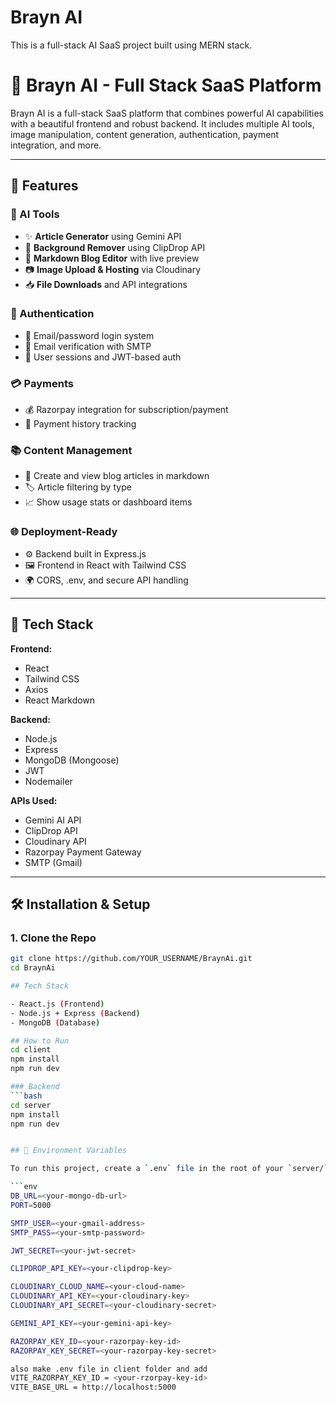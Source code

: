 ﻿# Brayn AI

This is a full-stack AI SaaS project built using MERN stack.
# 🧠 Brayn AI - Full Stack SaaS Platform

Brayn AI is a full-stack SaaS platform that combines powerful AI capabilities with a beautiful frontend and robust backend. It includes multiple AI tools, image manipulation, content generation, authentication, payment integration, and more.

---

## 🚀 Features

### 🧠 AI Tools
- ✨ **Article Generator** using Gemini API
- 🎨 **Background Remover** using ClipDrop API
- 📝 **Markdown Blog Editor** with live preview
- 📷 **Image Upload & Hosting** via Cloudinary
- 📥 **File Downloads** and API integrations

### 🔐 Authentication
- 🔑 Email/password login system
- 📧 Email verification with SMTP
- 👤 User sessions and JWT-based auth

### 💳 Payments
- 💰 Razorpay integration for subscription/payment
- 📄 Payment history tracking

### 📚 Content Management
- 📄 Create and view blog articles in markdown
- 🏷️ Article filtering by type
- 📈 Show usage stats or dashboard items

### 🌐 Deployment-Ready
- ⚙️ Backend built in Express.js
- 🖼️ Frontend in React with Tailwind CSS
- 🌍 CORS, .env, and secure API handling

---

## 🧪 Tech Stack

**Frontend:**
- React
- Tailwind CSS
- Axios
- React Markdown

**Backend:**
- Node.js
- Express
- MongoDB (Mongoose)
- JWT
- Nodemailer

**APIs Used:**
- Gemini AI API
- ClipDrop API
- Cloudinary API
- Razorpay Payment Gateway
- SMTP (Gmail)

---

## 🛠️ Installation & Setup

### 1. Clone the Repo

```bash
git clone https://github.com/YOUR_USERNAME/BraynAi.git
cd BraynAi

## Tech Stack

- React.js (Frontend)
- Node.js + Express (Backend)
- MongoDB (Database)

## How to Run
cd client
npm install 
npm run dev

### Backend
```bash
cd server
npm install
npm run dev


## 🔐 Environment Variables

To run this project, create a `.env` file in the root of your `server/` folder and add the following:

```env
DB_URL=<your-mongo-db-url>
PORT=5000

SMTP_USER=<your-gmail-address>
SMTP_PASS=<your-smtp-password>

JWT_SECRET=<your-jwt-secret>

CLIPDROP_API_KEY=<your-clipdrop-key>

CLOUDINARY_CLOUD_NAME=<your-cloud-name>
CLOUDINARY_API_KEY=<your-cloudinary-key>
CLOUDINARY_API_SECRET=<your-cloudinary-secret>

GEMINI_API_KEY=<your-gemini-api-key>

RAZORPAY_KEY_ID=<your-razorpay-key-id>
RAZORPAY_KEY_SECRET=<your-razorpay-key-secret>

also make .env file in client folder and add
VITE_RAZORPAY_KEY_ID = <your-rzorpay-key-id>
VITE_BASE_URL = http://localhost:5000
